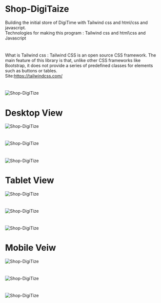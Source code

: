 # Shop-DigiTaize
Building the initial store of DigiTime with Tailwind css and html/css and javascript.
\
Technologies for making this program :   Tailwind css and html\css and Javascript 
#
What is Tailwind css  : Tailwind CSS is an open source CSS framework. The main feature of this library is that, unlike other CSS frameworks like Bootstrap, it does not provide a series of predefined classes for elements such as buttons or tables.
\
Site:https://tailwindcss.com/
#
![Shop-DigiTize](Web-View/items4.jpg)
# Desktop View
![Shop-DigiTize](Web-View/img7.png)
#
![Shop-DigiTize](Web-View/img9.png)
#
![Shop-DigiTize](Web-View/img8.png)
#
# Tablet  View
![Shop-DigiTize](Web-View/img3.jpg)
#
![Shop-DigiTize](Web-View/img5.jpg)
#
![Shop-DigiTize](Web-View/img6.jpg)
#
# Mobile Veiw
![Shop-DigiTize](Web-View/img2.jpg)
#
![Shop-DigiTize](Web-View/img4.jpg)
#
![Shop-DigiTize](Web-View/img1.jpg)
